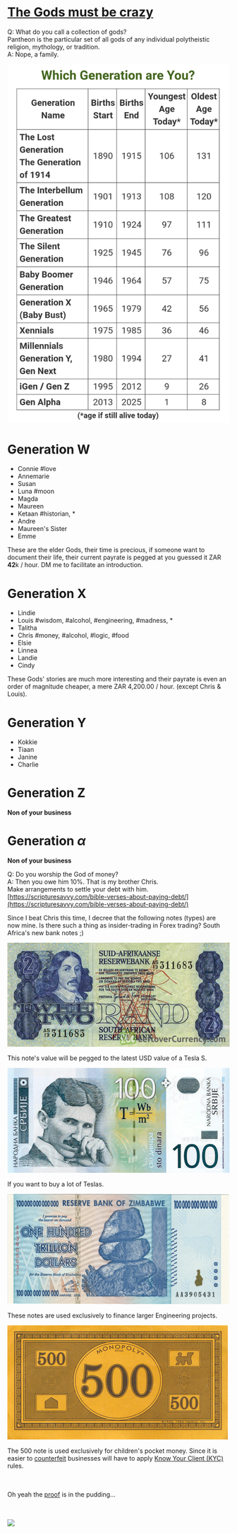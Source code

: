 
# <a href="https://en.wikipedia.org/wiki/The_Gods_Must_Be_Crazy">The Gods must be crazy</a>

Q: What do you call a collection of gods?  
    Pantheon is the particular set of all gods of any individual polytheistic religion, mythology, or tradition.  
A: Nope, a family.


![](./media/generations.jpg)

# Generation W
* Connie #love
* Annemarie
* Susan
* Luna #moon
* Magda
* Maureen
* Ketaan #historian, *
* Andre
* Maureen's Sister
* Emme

These are the elder Gods, their time is precious, if someone want to document their life, their current payrate is pegged at you guessed it ZAR **42**k / hour.
DM me to facilitate an introduction.

# Generation X
* Lindie
* Louis #wisdom, #alcohol, #engineering, #madness, *
* Talitha
* Chris #money, #alcohol, #logic, #food
* Elsie
* Linnea
* Landie
* Cindy

These Gods' stories are much more interesting and their payrate is even an order of magnitude cheaper, a mere ZAR 4,200.00 / hour.  (except Chris & Louis).

# Generation Y
* Kokkie
* Tiaan
* Janine
* Charlie

# Generation Z
**Non of your business**

# Generation $\alpha$
**Non of your business**


Q: Do you worship the God of money?  
A: Then you owe him 10%. That is my brother Chris.  
    Make arrangements to settle your debt with him.  
    [https://scripturesavvy.com/bible-verses-about-paying-debt/](https://scripturesavvy.com/bible-verses-about-paying-debt/)



Since I beat Chris this time, I decree that the following notes (types) are now mine.
Is there such a thing as insider-trading in Forex trading? South Africa's new bank notes ;)

![](./media/2_rand.jpg)

This note's value will be pegged to the latest USD value of a Tesla S. 


![](./media/100_dinara.jpg)

If you want to buy a lot of Teslas.


![](./media/100000000000_zim_dollars.jpg)

These notes are used exclusively to finance larger Engineering projects.


![](./media/monopoly.jpg)

The 500 note is used exclusively for children's pocket money. Since it is easier to [counterfeit](https://en.wikipedia.org/wiki/Counterfeit_money) businesses will have to apply [Know Your Client (KYC)](https://www.investopedia.com/terms/k/knowyourclient.asp) rules.

<br><br>
Oh yeah the <a href="http://louiscordier.com/the_2_book_of_louis/">proof</a> is in the pudding...

<br><br>
<img src="https://louiscordier.com/fin.jpg?blog=20231231">
